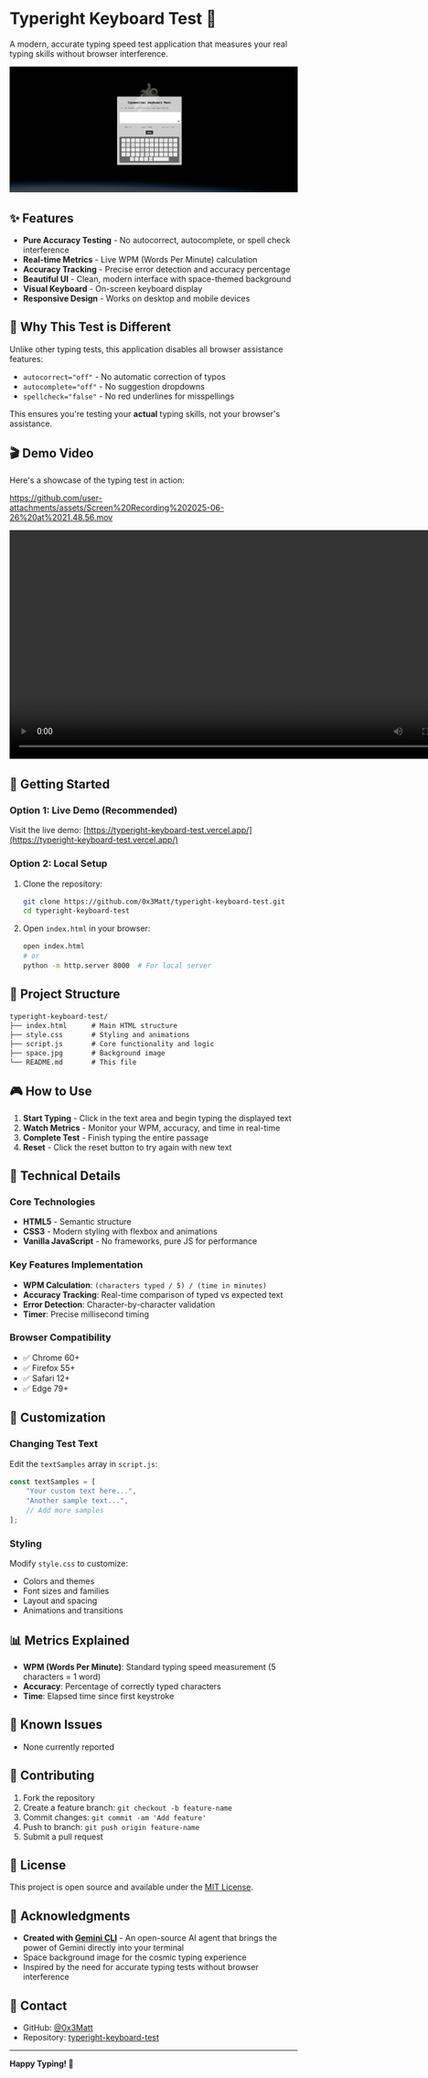 # Typeright Keyboard Test 🚀

A modern, accurate typing speed test application that measures your real typing skills without browser interference.

![Typeright Keyboard Test Screenshot](typetool-screenshot.png)

## ✨ Features

- **Pure Accuracy Testing** - No autocorrect, autocomplete, or spell check interference
- **Real-time Metrics** - Live WPM (Words Per Minute) calculation
- **Accuracy Tracking** - Precise error detection and accuracy percentage
- **Beautiful UI** - Clean, modern interface with space-themed background
- **Visual Keyboard** - On-screen keyboard display
- **Responsive Design** - Works on desktop and mobile devices

## 🎯 Why This Test is Different

Unlike other typing tests, this application disables all browser assistance features:
- `autocorrect="off"` - No automatic correction of typos
- `autocomplete="off"` - No suggestion dropdowns
- `spellcheck="false"` - No red underlines for misspellings

This ensures you're testing your **actual** typing skills, not your browser's assistance.

## 🎬 Demo Video

Here's a showcase of the typing test in action:

https://github.com/user-attachments/assets/Screen%20Recording%202025-06-26%20at%2021.48.56.mov

<video width="800" controls>
  <source src="Screen Recording 2025-06-26 at 21.48.56.mov" type="video/quicktime">
  Your browser does not support the video tag.
</video>

## 🚀 Getting Started

### Option 1: Live Demo (Recommended)
Visit the live demo: [https://typeright-keyboard-test.vercel.app/](https://typeright-keyboard-test.vercel.app/)

### Option 2: Local Setup
1. Clone the repository:
   ```bash
   git clone https://github.com/0x3Matt/typeright-keyboard-test.git
   cd typeright-keyboard-test
   ```

2. Open `index.html` in your browser:
   ```bash
   open index.html
   # or
   python -m http.server 8000  # For local server
   ```

## 📁 Project Structure

```
typeright-keyboard-test/
├── index.html      # Main HTML structure
├── style.css       # Styling and animations
├── script.js       # Core functionality and logic
├── space.jpg       # Background image
└── README.md       # This file
```

## 🎮 How to Use

1. **Start Typing** - Click in the text area and begin typing the displayed text
2. **Watch Metrics** - Monitor your WPM, accuracy, and time in real-time
3. **Complete Test** - Finish typing the entire passage
4. **Reset** - Click the reset button to try again with new text

## 🔧 Technical Details

### Core Technologies
- **HTML5** - Semantic structure
- **CSS3** - Modern styling with flexbox and animations
- **Vanilla JavaScript** - No frameworks, pure JS for performance

### Key Features Implementation
- **WPM Calculation**: `(characters typed / 5) / (time in minutes)`
- **Accuracy Tracking**: Real-time comparison of typed vs expected text
- **Error Detection**: Character-by-character validation
- **Timer**: Precise millisecond timing

### Browser Compatibility
- ✅ Chrome 60+
- ✅ Firefox 55+
- ✅ Safari 12+
- ✅ Edge 79+

## 🎨 Customization

### Changing Test Text
Edit the `textSamples` array in `script.js`:
```javascript
const textSamples = [
    "Your custom text here...",
    "Another sample text...",
    // Add more samples
];
```

### Styling
Modify `style.css` to customize:
- Colors and themes
- Font sizes and families
- Layout and spacing
- Animations and transitions

## 📊 Metrics Explained

- **WPM (Words Per Minute)**: Standard typing speed measurement (5 characters = 1 word)
- **Accuracy**: Percentage of correctly typed characters
- **Time**: Elapsed time since first keystroke

## 🐛 Known Issues

- None currently reported

## 🤝 Contributing

1. Fork the repository
2. Create a feature branch: `git checkout -b feature-name`
3. Commit changes: `git commit -am 'Add feature'`
4. Push to branch: `git push origin feature-name`
5. Submit a pull request

## 📝 License

This project is open source and available under the [MIT License](LICENSE).

## 🙏 Acknowledgments

- **Created with [Gemini CLI](https://github.com/google-gemini/gemini-cli/)** - An open-source AI agent that brings the power of Gemini directly into your terminal
- Space background image for the cosmic typing experience
- Inspired by the need for accurate typing tests without browser interference

## 📧 Contact

- GitHub: [@0x3Matt](https://github.com/0x3Matt)
- Repository: [typeright-keyboard-test](https://github.com/0x3Matt/typeright-keyboard-test)

---

**Happy Typing! 🚀**
